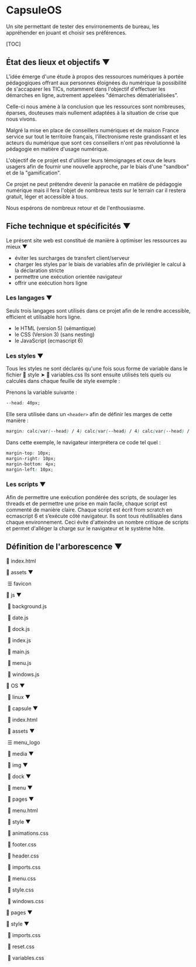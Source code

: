 # CapsuleOS
Un site permettant de tester des envirronements de bureau, les appréhender en jouant et choisir ses préférences.

[TOC]

## État des lieux et objectifs ▼

L'idée émerge d'une étude à propos des ressources numériques à portée pédagogiques offrant aux personnes éloignées du numérique la possibilité de s'accaparer les TICs, notamment dans l'objectif d'effectuer les démarches en ligne, autrement appelées "démarches dématérialisées".

Celle-ci nous amène à la conclusion que les ressources sont nombreuses, éparses, douteuses mais nullement adaptées à la situation de crise que nous vivons. 

Malgré la mise en place de conseillers numériques et de maison France service sur tout le territoire français, l’illectronisme reste grandissant et les acteurs du numérique que sont ces conseillers n'ont pas révolutionné la pédagogie en matière d'usage numérique.

L'objectif de ce projet est d'utiliser leurs témoignages et ceux de leurs usagers afin de fournir une nouvelle approche, par le biais d'une "sandbox" et de la "gamification".

Ce projet ne peut prétendre devenir la panacée en matière de pédagogie numérique mais il fera l'objet de nombreux tests sur le terrain car il restera gratuit, léger et accessible à tous.

Nous espérons de nombreux retour et de l'enthousiasme.

## Fiche technique et spécificités ▼

Le présent site web est constitué de manière à optimiser les ressources au mieux ▼

- éviter les surcharges de transfert client/serveur
- charger les styles par le biais de variables afin de privilégier le calcul à la déclaration stricte
- permettre une exécution orientée navigateur
- offrir une exécution hors ligne 

### Les langages ▼

Seuls trois langages sont utilisés dans ce projet afin de le rendre accessible, efficient et utilisable hors ligne.

- le HTML (version 5) (sémantique)
- le CSS (Version 3) (sans nesting)
- le JavaScript (ecmascript 6)

### Les styles ▼

Tous les styles ne sont déclarés qu'une fois sous forme de variable dans le fichier 📁 style ➤ 📄 variables.css
Ils sont ensuite utilisés tels quels ou calculés dans chaque feuille de style exemple :

Prenons la variable suivante :

```css
--head: 40px;
```

Elle sera utilisée dans un `<header>` afin de définir les marges de cette manière :

```css
margin: calc(var(--head) / 4) calc(var(--head) / 4) calc(var(--head) / 10) calc(var(--head) / 4);
```

Dans cette exemple, le navigateur interprétera ce code tel quel :

```css
margin-top: 10px;
margin-right: 10px;
margin-bottom: 4px;
margin-left: 10px;
```

### Les scripts ▼

Afin de permettre une exécution pondérée des scripts, de soulager les threads et de permettre une prise en main facile, chaque script est commenté de manière claire.
Chaque script est écrit from scratch en ecmascript 6 et s’exécute côté navigateur.
Ils sont tous réutilisables dans chaque environnement.
Ceci évite d'atteindre un nombre critique de scripts et permet d'alléger la charge sur le navigateur et le système hôte.  

## Définition de l'arborescence ▼

📄 index.html

📁 assets ▼

​	☰ favicon

📁 js ▼

​	📄 background.js

​	📄 date.js

​	📄 dock.js

​	📄 index.js

​	📄 main.js

​	📄 menu.js

​	📄 windows.js

📁 OS ▼

​	📁 linux ▼

​		📁 capsule ▼

​			📄 index.html

​			📁 assets ▼

​				☰ menu_logo

​			📁 media ▼

​				📁 img ▼

​					📁 dock ▼

​					📁 menu ▼

​			📁 pages ▼

​				📄 menu.html

​			📁 style ▼

​				📄 animations.css

​				📄 footer.css

​				📄 header.css

​				📄 imports.css

​				📄 menu.css

​				📄 style.css

​				📄 windows.css				

📁 pages ▼

📁 style ▼

​	📄 imports.css

​	📄 reset.css

​	📄 variables.css



